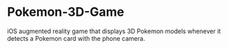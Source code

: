# Pokemon-3D-Game
iOS augmented reality game that displays 3D Pokemon models whenever it detects a Pokemon card with the phone camera.
